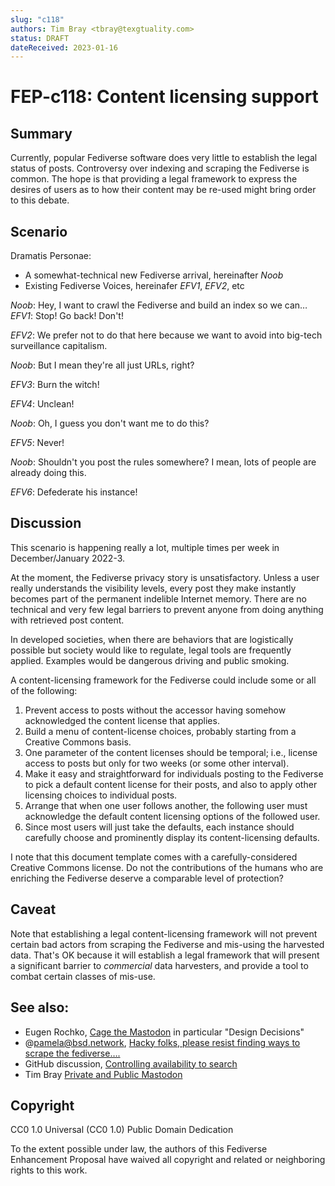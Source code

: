 ```yaml
---
slug: "c118"
authors: Tim Bray <tbray@texgtuality.com>
status: DRAFT
dateReceived: 2023-01-16
---
```

# FEP-c118: Content licensing support

## Summary

Currently, popular Fediverse software does very little to establish the legal status of posts.
Controversy over indexing and scraping the Fediverse is common. 
The hope is that providing a legal framework to express the desires of users as to how their content may be
re-used might bring order to this debate.

## Scenario

Dramatis Personae:
* A somewhat-technical new Fediverse arrival, hereinafter *Noob*
* Existing Fediverse Voices, hereinafer *EFV1*, *EFV2*, etc

*Noob*: Hey, I want to crawl the Fediverse and build an index so we can…
*EFV1*: Stop! Go back! Don't!

*EFV2*: We prefer not to do that here because we want to avoid into big-tech surveillance capitalism.

*Noob*: But I mean they're all just URLs, right?

*EFV3*: Burn the witch!

*EFV4*: Unclean!

*Noob*: Oh, I guess you don't want me to do this?

*EFV5*: Never!

*Noob*: Shouldn't you post the rules somewhere? I mean, lots of people are already doing this.

*EFV6*: Defederate his instance!

## Discussion

This scenario is happening really a lot, multiple times per week in December/January 2022-3.

At the moment, the Fediverse privacy story is unsatisfactory. Unless a user really understands the
visibility levels, every post they make instantly becomes part of the permanent indelible Internet
memory. There are no technical and very few legal barriers to prevent anyone from doing anything with
retrieved post content.

In developed societies, when there are behaviors that are logistically possible but society would like
to regulate, legal tools are frequently applied. Examples would be dangerous driving and public smoking.

A content-licensing framework for the Fediverse could include some or all of the following:

1. Prevent access to posts without the accessor having somehow acknowledged the content license that applies.
2. Build a menu of content-license choices, probably starting from a Creative Commons basis.
3. One parameter of the content licenses should be temporal; i.e., license access to posts but only for two weeks (or some other interval).
4. Make it easy and straightforward for individuals posting to the Fediverse to pick a default content license for their posts, and also to apply other licensing choices to individual posts.
5. Arrange that when one user follows another, the following user must acknowledge the default content licensing options of the followed user.
6. Since most users will just take the defaults, each instance should carefully choose and prominently display its content-licensing defaults.

I note that this document template comes with a carefully-considered Creative Commons license. Do not the contributions
of the humans who are enriching the Fediverse deserve a comparable level of protection?

## Caveat

Note that establishing a legal content-licensing framework will not prevent
certain bad actors from scraping the Fediverse and mis-using the harvested data.
That's OK because it will establish a legal framework that will present a significant barrier
to *commercial* data harvesters, and provide a tool to combat certain classes of mis-use.

## See also:

- Eugen Rochko, [Cage the Mastodon](https://blog.joinmastodon.org/2018/07/cage-the-mastodon/) in particular "Design Decisions"
- @pamela@bsd.network, [Hacky folks, please resist finding ways to scrape the fediverse….](https://bsd.network/@pamela/109287805657081451)
- GitHub discussion, [Controlling availability to search](https://github.com/w3c/activitypub/issues/221)
- Tim Bray [Private and Public Mastodon](https://www.tbray.org/ongoing/When/202x/2022/12/30/Mastodon-Privacy-and-Search)

## Copyright

CC0 1.0 Universal (CC0 1.0) Public Domain Dedication 

To the extent possible under law, the authors of this Fediverse Enhancement Proposal have waived all copyright and related or neighboring rights to this work.
